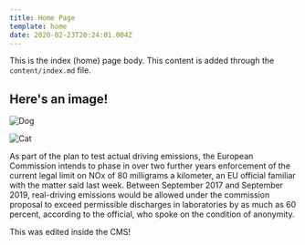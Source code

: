 ```yaml
---
title: Home Page
template: home
date: 2020-02-23T20:24:01.004Z
---
```

This is the index (home) page body. This content is added through the `content/index.md` file.

## Here's an image!

![Dog](/img/dog.jpg)

![Cat](/img/cat.jpg "Uploaded through the editor")

As part of the plan to test actual driving emissions, the European Commission intends to phase in over two further years enforcement of the current legal limit on NOx of 80 milligrams a kilometer, an EU official familiar with the matter said last week. Between September 2017 and September 2019, real-driving emissions would be allowed under the commission proposal to exceed permissible discharges in laboratories by as much as 60 percent, according to the official, who spoke on the condition of anonymity.

This was edited inside the CMS!

